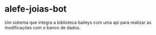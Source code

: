 # alefe-joias-bot
Um sistema que integra a biblioteca baileys com uma api para realizar as modificações com o banco de dados.
